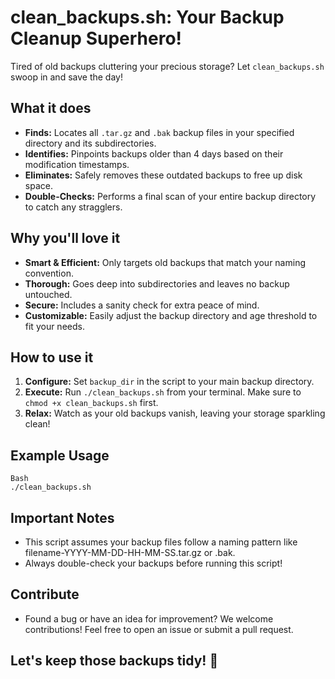 
# clean_backups.sh: Your Backup Cleanup Superhero!

Tired of old backups cluttering your precious storage? Let `clean_backups.sh` swoop in and save the day!

## What it does

- **Finds:** Locates all `.tar.gz` and `.bak` backup files in your specified directory and its subdirectories.
- **Identifies:** Pinpoints backups older than 4 days based on their modification timestamps.
- **Eliminates:** Safely removes these outdated backups to free up disk space.
- **Double-Checks:** Performs a final scan of your entire backup directory to catch any stragglers.

## Why you'll love it

- **Smart & Efficient:** Only targets old backups that match your naming convention.
- **Thorough:** Goes deep into subdirectories and leaves no backup untouched.
- **Secure:** Includes a sanity check for extra peace of mind.
- **Customizable:** Easily adjust the backup directory and age threshold to fit your needs.

## How to use it

1. **Configure:** Set `backup_dir` in the script to your main backup directory.
2. **Execute:** Run `./clean_backups.sh` from your terminal. Make sure to `chmod +x clean_backups.sh` first.
3. **Relax:** Watch as your old backups vanish, leaving your storage sparkling clean!

## Example Usage
```
Bash
./clean_backups.sh
```

## Important Notes
- This script assumes your backup files follow a naming pattern like filename-YYYY-MM-DD-HH-MM-SS.tar.gz or .bak.
- Always double-check your backups before running this script!

## Contribute

- Found a bug or have an idea for improvement? We welcome contributions! Feel free to open an issue or submit a pull request.

## Let's keep those backups tidy! 🚀
